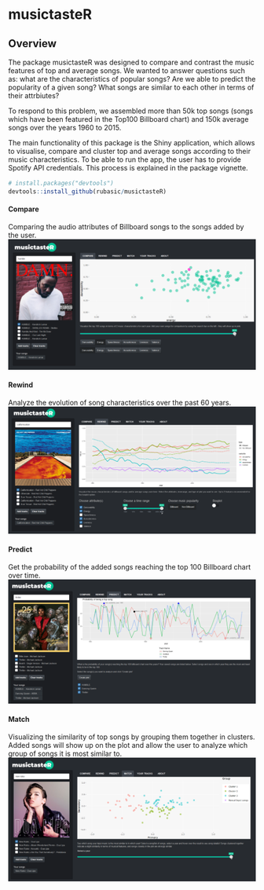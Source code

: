 
musictasteR
===========

Overview
--------

The package musictasteR was designed to compare and contrast the music features of top and average songs. We wanted to answer questions such as: what are the characteristics of popular songs? Are we able to predict the popularity of a given song? What songs are similar to each other in terms of their attrbiutes?

To respond to this problem, we assembled more than 50k top songs (songs which have been featured in the Top100 Billboard chart) and 150k average songs over the years 1960 to 2015.

The main functionality of this package is the Shiny application, which allows to visualise, compare and cluster top and average songs according to their music characteristics. To be able to run the app, the user has to provide Spotify API credentials. This process is explained in the package vignette.

``` r
# install.packages("devtools")
devtools::install_github(rubasic/musictasteR)
```

#### Compare

Comparing the audio attributes of Billboard songs to the songs added by the user. ![](images/1musictaster.png)

#### Rewind

Analyze the evolution of song characteristics over the past 60 years. ![](images/2musictaster.png)

#### Predict

Get the probability of the added songs reaching the top 100 Billboard chart over time. ![](images/3musictaster.png)

#### Match

Visualizing the similarity of top songs by grouping them together in clusters. Added songs will show up on the plot and allow the user to analyze which group of songs it is most similar to. ![](images/4musictaster.png)
